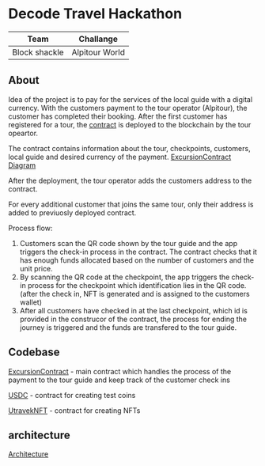 # Decode Travel Hackathon

| Team         | Challange      |
| ------------ | -------------- |
| Block shackle | Alpitour World |

## About

Idea of the project is to pay for the services of the local guide with a digital currency.
With the customers payment to the tour operator (Alpitour), the customer has completed their booking.
After the first customer has registered for a tour, the [contract](contracts/ExcursionContract.sol) is deployed to the blockchain by the tour opeartor. 

The contract contains information about the tour, checkpoints, customers, local guide and desired currency of the payment. [ExcursionContract Diagram](ExcursionContractDiagram.png)

After the deployment, the tour operator adds the customers address to the contract.

For every additional customer that joins the same tour, only their address is added to previuosly deployed contract.

Process flow:
1. Customers scan the QR code shown by the tour guide and the app triggers the check-in process in the contract. The contract checks that it has enough funds allocated based on the number of customers and the unit price.
2. By scanning the QR code at the checkpoint, the app triggers the check-in process for the checkpoint which identification lies in the QR code. (after the check in, NFT is generated and is assigned to the customers wallet)
3. After all customers have checked in at the last checkpoint, which id is provided in the construcor of the contract, the process for ending the journey is triggered and the funds are transfered to the tour guide.
   
## Codebase

[ExcursionContract](contracts/ExcursionContract.sol) - main contract which handles the process of the payment to the tour guide and keep track of the customer check ins

[USDC](contracts/USDC.sol) - contract for creating test coins

[UtravekNFT](contracts/UtravelNFT.sol) - contract for creating NFTs


## architecture

[Architecture](Architecture.jpg)

